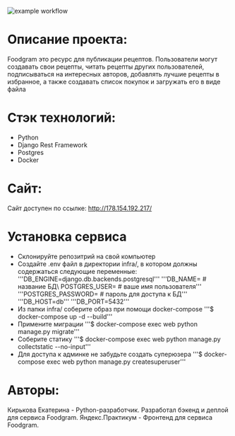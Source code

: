 ![example workflow](https://github.com/kate-kirkova/foodgram-project-react/actions/workflows/workflow.yml/badge.svg)

# Описание проекта:
Foodgram это ресурс для публикации рецептов.
Пользователи могут создавать свои рецепты, читать рецепты других пользователей, подписываться на интересных авторов, добавлять лучшие рецепты в избранное, а также создавать список покупок и загружать его в виде файла

# Стэк технологий:
- Python
- Django Rest Framework
- Postgres
- Docker

# Сайт:
Сайт доступен по ссылке: http://178.154.192.217/

# Установка сервиса
- Склонируйте репозитрий на свой компьютер
- Создайте .env файл в директории infra/, в котором должны содержаться следующие переменные:
'''DB_ENGINE=django.db.backends.postgresql'''
'''DB_NAME= # название БД\ POSTGRES_USER= # ваше имя пользователя'''
'''POSTGRES_PASSWORD= # пароль для доступа к БД'''
'''DB_HOST=db'''
'''DB_PORT=5432'''
- Из папки infra/ соберите образ при помощи docker-compose '''$ docker-compose up -d --build'''
- Примените миграции '''$ docker-compose exec web python manage.py migrate'''
- Соберите статику '''$ docker-compose exec web python manage.py collectstatic --no-input'''
- Для доступа к админке не забудьте создать суперюзера '''$ docker-compose exec web python manage.py createsuperuser'''

# Авторы:
Кирькова Екатерина - Python-разработчик. Разработал бэкенд и деплой для сервиса Foodgram.
Яндекс.Практикум - Фронтенд для сервиса Foodgram.
